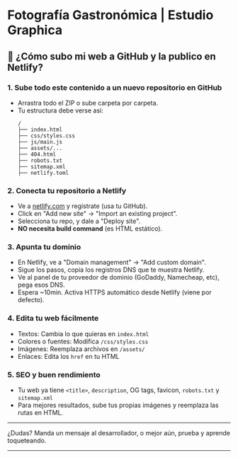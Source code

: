 
# Fotografía Gastronómica | Estudio Graphica

## 🚀 ¿Cómo subo mi web a GitHub y la publico en Netlify?
### 1. **Sube todo este contenido a un nuevo repositorio en GitHub**
- Arrastra todo el ZIP o sube carpeta por carpeta.
- Tu estructura debe verse así:
  ```
  /
  ├── index.html
  ├── css/styles.css
  ├── js/main.js
  ├── assets/...
  ├── 404.html
  ├── robots.txt
  ├── sitemap.xml
  ├── netlify.toml
  ```

### 2. **Conecta tu repositorio a Netlify**
- Ve a [netlify.com](https://netlify.com) y regístrate (usa tu GitHub).
- Click en "Add new site" → "Import an existing project".
- Selecciona tu repo, y dale a "Deploy site".
- **NO necesita build command** (es HTML estático).

### 3. **Apunta tu dominio**
- En Netlify, ve a "Domain management" → "Add custom domain".
- Sigue los pasos, copia los registros DNS que te muestra Netlify.
- Ve al panel de tu proveedor de dominio (GoDaddy, Namecheap, etc), pega esos DNS.
- Espera ~10min. Activa HTTPS automático desde Netlify (viene por defecto).

### 4. **Edita tu web fácilmente**
- Textos: Cambia lo que quieras en `index.html`
- Colores o fuentes: Modifica `/css/styles.css`
- Imágenes: Reemplaza archivos en `/assets/`
- Enlaces: Edita los `href` en tu HTML

### 5. **SEO y buen rendimiento**
- Tu web ya tiene `<title>`, `description`, OG tags, favicon, `robots.txt` y `sitemap.xml`
- Para mejores resultados, sube tus propias imágenes y reemplaza las rutas en HTML.

---
¿Dudas? Manda un mensaje al desarrollador, o mejor aún, prueba y aprende toqueteando.

---
